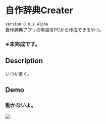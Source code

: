 自作辞典Creater
===
`Version 0.0.1 Alpha`
<br>
自作辞典アプリの単語をPCから作成できるやつ。

### ※未完成です。
## Description
いつか書く。

## Demo
### 動かないよ。
![](https://user-images.githubusercontent.com/50548952/75608733-a823a200-5b45-11ea-857c-b040d3e8d228.png)